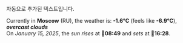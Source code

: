 
자동으로 추가된 텍스트입니다.

<!--START_SECTION:weather:moscow-->
Currently in **Moscow** (RU), the weather is: **-1.6°C** (feels like **-6.9°C**), ***overcast clouds***<br/>
On *January 15, 2025*, the *sun rises* at 🌅**08:49** and *sets* at 🌇**16:28**.
<!--END_SECTION:weather-->
